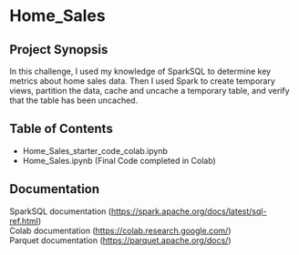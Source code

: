 # Home_Sales

## Project Synopsis
In this challenge, I used my knowledge of SparkSQL to determine key metrics about home sales data. Then I used Spark to create temporary views, partition the data, cache and uncache a temporary table, and verify that the table has been uncached.

## Table of Contents
- Home_Sales_starter_code_colab.ipynb
- Home_Sales.ipynb (Final Code completed in Colab)

## Documentation
SparkSQL documentation (https://spark.apache.org/docs/latest/sql-ref.html)  
Colab documentation (https://colab.research.google.com/)  
Parquet documentation (https://parquet.apache.org/docs/)
